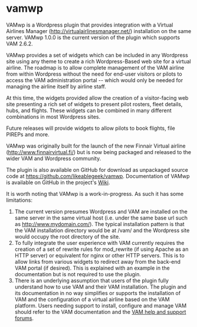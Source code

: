# vamwp
VAMwp is a Wordpress plugin that provides integration with a Virtual Airlines Manager (http://virtualairlinesmanager.net/)
installation on the same server. VAMwp 1.0.0 is the current version of the plugin which supports VAM 2.6.2.

VAMwp provides a set of widgets which can be included in any Wordpress site using any theme to create a rich Wordpress-Based
web site for a virtual airline. The roadmap is to allow complete management of the VAM airline from within Wordpress without
the need for end-user visitors or pilots to access the VAM administration portal -- which would only be needed for managing
the airline itself by airline staff.

At this time, the widgets provided allow the creation of a visitor-facing web site presenting a rich set of widgets to
present pilot rosters, fleet details, hubs, and flights. These widgets can be combined in many different combinations in
most Wordpress sites.

Future releases will provide widgets to allow pilots to book flights, file PIREPs and more.

VAMwp was originally built for the launch of the new Finnair Virtual airline (http://www.finnairvirtual.fi/) but is now being
packaged and released to the wider VAM and Wordpress community.

The plugin is also available on GitHub for download as unpackaged source code at https://github.com/likeablegeek/vamwp.
Documentation of VAMwp is available on GitHub in the project's [Wiki](https://github.com/likeablegeek/vamwp/wiki).

It is worth noting that VAMwp is a work-in-progress. As such it has some limitations:

1. The current version presumes Wordpress and VAM are installed on the same server in the same virtual host
(i.e. under the same base url such as http://www.mydomain.com/). The typical installation pattern is that the
VAM installation directory would be at /vam/ and the Wordpress site would occupy the root directory of the
site.
2. To fully integrate the user experience with VAM currently requires the creation of a set of rewrite rules
for mod_rewrite (if using Apache as an HTTP server) or equivalent for nginx or other HTTP servers. This is to
allow links from various widgets to redirect away from the back-end VAM portal (if desired). This is explained
with an example in the documentation but is not required to use the plugin.
3. There is an underlying assumption that users of the plugin fully understand how to use VAM and their VAM
installation. The plugin and its documentation in no way simplifies or supports the installation of VAM and
the configuration of a virtual airline based on the VAM platform. Users needing support to install, configure
and manage VAM should refer to the VAM documentation and the [VAM help and support forums](http://virtualairlinesmanager.net/foro//index.php).
